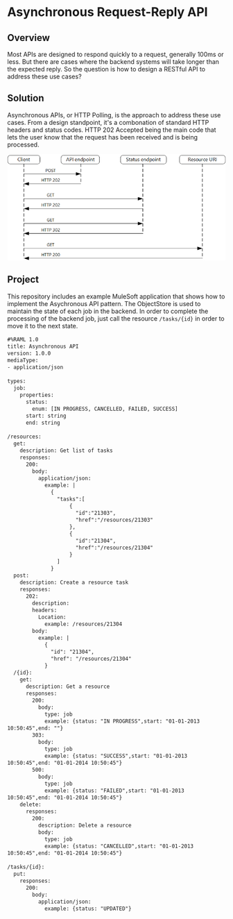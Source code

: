 # Asynchronous Request-Reply API

## Overview

Most APIs are designed to respond quickly to a request, generally 100ms or less. But there are cases where the backend systems will take longer than the expected reply. So the question is how to design a RESTful API to address these use cases? 

## Solution

Asynchronous APIs, or HTTP Polling, is the approach to address these use cases. From a design standpoint, it's a combonation of standard HTTP headers and status codes. HTTP 202 Accepted being the main code that lets the user know that the request has been received and is being processed.


<img src="https://github.com/djuang1/asynchronous-api/blob/main/docs/async-request.png?raw=true" width="600px">


## Project

This repository includes an example MuleSoft application that shows how to implement the Asychronous API pattern. The ObjectStore is used to maintain the state of each job in the backend. In order to complete the processing of the backend job, just call the resource `/tasks/{id}` in order to move it to the next state.


```
#%RAML 1.0
title: Asynchronous API
version: 1.0.0
mediaType: 
- application/json

types:
  job: 
    properties:
      status:
        enum: [IN PROGRESS, CANCELLED, FAILED, SUCCESS]
      start: string
      end: string
                
/resources:       
  get:
    description: Get list of tasks
    responses:
      200:
        body:
          application/json:
            example: |
              {
                "tasks":[
                    {
                      "id":"21303",
                      "href":"/resources/21303"
                    },
                    {
                      "id":"21304",
                      "href":"/resources/21304"
                    }
                ]
              }
  post:
    description: Create a resource task
    responses:
      202:
        description: 
        headers:
          Location:
            example: /resources/21304
        body:
          example: |
            { 
              "id": "21304",
              "href": "/resources/21304"
            }            
  /{id}:
    get:
      description: Get a resource
      responses:
        200:
          body:
            type: job
            example: {status: "IN PROGRESS",start: "01-01-2013 10:50:45",end: ""}           
        303:
          body:
            type: job
            example: {status: "SUCCESS",start: "01-01-2013 10:50:45",end: "01-01-2014 10:50:45"}
        500:
          body:
            type: job
            example: {status: "FAILED",start: "01-01-2013 10:50:45",end: "01-01-2014 10:50:45"}
    delete:
      responses:
        200:
          description: Delete a resource
          body:
            type: job
            example: {status: "CANCELLED",start: "01-01-2013 10:50:45",end: "01-01-2014 10:50:45"}

/tasks/{id}:
  put:
    responses:
      200:
        body:
          application/json:
            example: {status: "UPDATED"}
```
